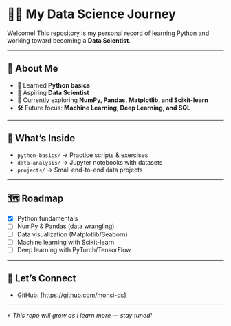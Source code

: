# 🧑‍💻 My Data Science Journey

Welcome! This repository is my personal record of learning Python and working toward becoming a **Data Scientist**.  

---

## 🚀 About Me
- 📖 Learned **Python basics**  
- 🎯 Aspiring **Data Scientist**  
- 🌱 Currently exploring **NumPy, Pandas, Matplotlib, and Scikit-learn**  
- 🛠 Future focus: **Machine Learning, Deep Learning, and SQL**  

---

## 📂 What’s Inside
- `python-basics/` → Practice scripts & exercises  
- `data-analysis/` → Jupyter notebooks with datasets  
- `projects/` → Small end-to-end data projects  

---

## 🗺 Roadmap
- [x] Python fundamentals  
- [ ] NumPy & Pandas (data wrangling)  
- [ ] Data visualization (Matplotlib/Seaborn)  
- [ ] Machine learning with Scikit-learn  
- [ ] Deep learning with PyTorch/TensorFlow  

---

## 🤝 Let’s Connect  
- GitHub: [https://github.com/mohsi-ds]  

---

⚡ *This repo will grow as I learn more — stay tuned!*
